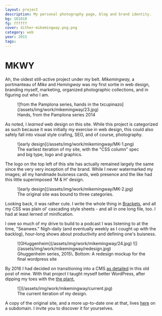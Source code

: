 ```yaml
---
layout: project
description: My personal photography page, blog and brand identity.
bg: 101010
fg: ffffff
cover: dither-mikemingway.png.png
category: web
year: 2015
tags:
---
```

# MKWY

Ah, the oldest still-active project under my belt. _Mikemingway,_ a portmanteau of _Mike_ and _Hemingway_ was my first sortie in web design, branding myself, marketing, organized photographic collections, and in figuring out who I am.

<figure>![from the Pamplona series, hands in the txcupinazo](/assets/img/work/mikemingway/23.jpg)

<figcaption>Hands, from the Pamplona series 2014</figcaption>

</figure>

As noted, I _learned_ web design on this site. While this project is categorized as such because it was initially my exercise in web design, this could also safely fall into visual style crafing, SEO, and of course, photography.

<figure>![early design](/assets/img/work/mikemingway/MK-1.png)

<figcaption>The earliest iteration of my site, with the "CSS column" spec and big type, logo and graphics.</figcaption>

</figure>

The logo on the top left of this site has actually remained largely the same since the very very inception of the brand. While I never watermarked my images; all my handmade buisness cards, web presence and the like had this little superimposed 'M & H' design.

<figure>![early design](/assets/img/work/mikemingway/MK-2.jpg)

<figcaption>The original site was bound to three categories.</figcaption>

</figure>

Looking back, it was rather cute. I write the whole thing in [Brackets](brackets.io), and all my CSS was plain ol' cascading style sheets - and all in one long file, too. I had at least lerned of minification.

I owe so much of my drive to build to a podcast I was listening to at the time, "Seanwes." Nigh-daily (and eventually weekly as I cought up with the backlog), hour-long shows about productivity and defining one's buisness.

<figure>![GHuggenheim](/assets/img/work/mikemingway/24.jpg) ![](/assets/img/work/mikemingway/redesign.jpg)

<figcaption>Ghuggenheim series, 2015\. Bottom: A redesign mockup for the final wordpress site</figcaption>

</figure>

By 2016 I had decided on transitioning into a CMS [as detailed](http://photo.michaelhemingway.com/new-site-new-rythm/) in this old post of mine. With that project I taught myself better WordPress, after dipping my toes with the [the plant.](./the-plant)

<figure>![](/assets/img/work/mikemingway/current.jpg)

<figcaption>The current iteration of my design.</figcaption>

</figure>

A copy of the original site, and a more up-to-date one at that, lives [here](http://photo.michaelhemingway.com) on a subdomain. I invite you to discover it for yourselves.
